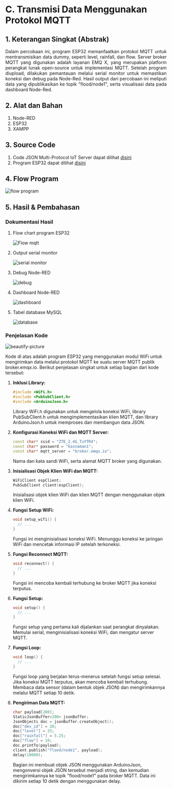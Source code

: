 # C. Transmisi Data Menggunakan Protokol MQTT

## 1. Keterangan Singkat (Abstrak)
<p align="justify">Dalam percobaan ini, program ESP32 memanfaatkan protokol MQTT untuk mentransmisikan data dummy, seperti level, rainfall, dan flow. Server broker MQTT yang digunakan adalah layanan EMQ X, yang merupakan platform perangkat lunak open-source untuk implementasi MQTT. Setelah program diupload, dilakukan pemantauan melalui serial monitor untuk memastikan koneksi dan debug pada Node-Red. Hasil output dari percobaan ini meliputi data yang dipublikasikan ke topik "flood/node1", serta visualisasi data pada dashboard Node-Red.
   
## 2. Alat dan Bahan
1. Node-RED
2. ESP32
3. XAMPP

## 3. Source Code

1. Code JSON Multi-Protocol IoT Server dapat dilihat <a href="https://github.com/JustBadrun/Embeded_System/blob/779e3094c4a99662134e7666c512bfda461b98ba/Jobsheet%204/B.%20Transmisi%20Data%20Menggunakan%20Protokol%20HTTP/flow%20program%20Multi-Protocol%20IoT.json">disini</a>
2. Program ESP32 dapat dilihat <a href="https://github.com/JustBadrun/Embeded_System/blob/ecd364c96cc7145edb31f6d7a8a85aa666848fba/Jobsheet%204/C.%20Transmisi%20Data%20Menggunakan%20Protokol%20MQTT/program%20transmisi%20mqtt/program%20transmisi%20mqtt.ino">disini</a>

## 4. Flow Program
![flow program ](https://github.com/JustBadrun/Embeded_System/assets/128286595/fe8627e8-997f-4fff-89bd-b89c87a93d8a)

## 5. Hasil & Pembahasan
### Dokumentasi Hasil

1. Flow chart program ESP32
   
   ![Flow mqtt](https://github.com/JustBadrun/Embeded_System/assets/128286595/2ee54177-253b-4d5e-aaaf-b5b764efe352)
   
2. Output serial monitor
   
   ![serial monitor](https://github.com/JustBadrun/Embeded_System/assets/128286595/6383bc42-7dce-4ec9-9754-3ca267b12e42)
   
3. Debug Node-RED
   
   ![debug](https://github.com/JustBadrun/Embeded_System/assets/128286595/c8237369-bb64-4939-8706-885fa5638542)
   
4. Dashboard Node-RED
   
   ![dashboard](https://github.com/JustBadrun/Embeded_System/assets/128286595/3e3de2a7-c0bc-448e-85a6-5a2880c2a84d)
   
5. Tabel database MySQL
   
   ![database](https://github.com/JustBadrun/Embeded_System/assets/128286595/824f00da-c064-42fe-91de-04e4b0f717b1)

### Penjelasan Kode
![beautify-picture](https://github.com/JustBadrun/Embeded_System/assets/128286595/4376f128-4ad7-43c9-85d9-72118cb8c3b7)

Kode di atas adalah program ESP32 yang menggunakan modul WiFi untuk mengirimkan data melalui protokol MQTT ke suatu server MQTT publik broker.emqx.io. Berikut penjelasan singkat untuk setiap bagian dari kode tersebut:

1. **Inklusi Library:**
   ```cpp
   #include <WiFi.h>
   #include <PubSubClient.h>
   #include <ArduinoJson.h>
   ```
   Library WiFi.h digunakan untuk mengelola koneksi WiFi, library PubSubClient.h untuk mengimplementasikan klien MQTT, dan library ArduinoJson.h untuk memproses dan membangun data JSON.

2. **Konfigurasi Koneksi WiFi dan MQTT Server:**
   ```cpp
   const char* ssid = "ZTE_2.4G_TuYTR4";
   const char* password = "kasnaman1";
   const char* mqtt_server = "broker.emqx.io";
   ```
   Nama dan kata sandi WiFi, serta alamat MQTT broker yang digunakan.

3. **Inisialisasi Objek Klien WiFi dan MQTT:**
   ```cpp
   WiFiClient espClient;
   PubSubClient client(espClient);
   ```
   Inisialisasi objek klien WiFi dan klien MQTT dengan menggunakan objek klien WiFi.

4. **Fungsi Setup WiFi:**
   ```cpp
   void setup_wifi() {
     // ...
   }
   ```
   Fungsi ini menginisialisasi koneksi WiFi. Menunggu koneksi ke jaringan WiFi dan mencetak informasi IP setelah terkoneksi.

5. **Fungsi Reconnect MQTT:**
   ```cpp
   void reconnect() {
     // ...
   }
   ```
   Fungsi ini mencoba kembali terhubung ke broker MQTT jika koneksi terputus.

6. **Fungsi Setup:**
   ```cpp
   void setup() {
     // ...
   }
   ```
   Fungsi setup yang pertama kali dijalankan saat perangkat dinyalakan. Memulai serial, menginisialisasi koneksi WiFi, dan mengatur server MQTT.

7. **Fungsi Loop:**
   ```cpp
   void loop() {
     // ...
   }
   ```
   Fungsi loop yang berjalan terus-menerus setelah fungsi setup selesai. Jika koneksi MQTT terputus, akan mencoba kembali terhubung. Membaca data sensor (dalam bentuk objek JSON) dan mengirimkannya melalui MQTT setiap 10 detik.

8. **Pengiriman Data MQTT:**
   ```cpp
   char payload[200];
   StaticJsonBuffer<200> jsonBuffer;
   JsonObject& doc = jsonBuffer.createObject();
   doc["dev_id"] = 28;
   doc["level"] = 25;
   doc["rainfall"] = 5.25;
   doc["flow"] = 10;
   doc.printTo(payload);
   client.publish("flood/node1", payload);
   delay(10000);
   ```
   Bagian ini membuat objek JSON menggunakan ArduinoJson, mengonversi objek JSON tersebut menjadi string, dan kemudian mengirimkannya ke topik "flood/node1" pada broker MQTT. Data ini dikirim setiap 10 detik dengan menggunakan delay.

